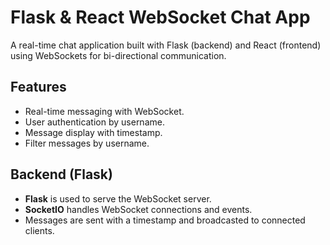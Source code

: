 # Flask & React WebSocket Chat App

A real-time chat application built with Flask (backend) and React (frontend) using WebSockets for bi-directional communication.

## Features
- Real-time messaging with WebSocket.
- User authentication by username.
- Message display with timestamp.
- Filter messages by username.

## Backend (Flask)
- **Flask** is used to serve the WebSocket server.
- **SocketIO** handles WebSocket connections and events.
- Messages are sent with a timestamp and broadcasted to connected clients.
